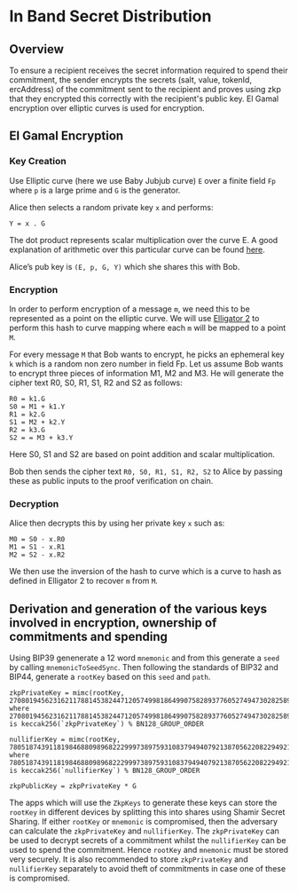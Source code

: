 # In Band Secret Distribution

## Overview

To ensure a recipient receives the secret information required to spend their commitment, the sender
encrypts the secrets (salt, value, tokenId, ercAddress) of the commitment sent to the recipient and
proves using zkp that they encrypted this correctly with the recipient's public key. El Gamal
encryption over elliptic curves is used for encryption.

## El Gamal Encryption

### Key Creation

Use Elliptic curve (here we use Baby Jubjub curve) `E` over a finite field `Fp` where `p` is a large
prime and `G` is the generator.

Alice then selects a random private key `x` and performs:

```
Y = x . G
```

The dot product represents scalar multiplication over the curve E. A good explanation of arithmetic
over this particular curve can be found
[here](https://iden3-docs.readthedocs.io/en/latest/iden3_repos/research/publications/zkproof-standards-workshop-2/baby-jubjub/baby-jubjub.html).

Alice’s pub key is `(E, p, G, Y)` which she shares this with Bob.

### Encryption

In order to perform encryption of a message `m`, we need this to be represented as a point on the
elliptic curve. We will use [Elligator 2](https://elligator.cr.yp.to/elligator-20130828.pdf) to
perform this hash to curve mapping where each `m` will be mapped to a point `M`.

For every message `M` that Bob wants to encrypt, he picks an ephemeral key `k` which is a random non
zero number in field Fp. Let us assume Bob wants to encrypt three pieces of information M1, M2 and
M3. He will generate the cipher text R0, S0, R1, S1, R2 and S2 as follows:

```
R0 = k1.G
S0 = M1 + k1.Y
R1 = k2.G
S1 = M2 + k2.Y
R2 = k3.G
S2 = = M3 + k3.Y
```

Here S0, S1 and S2 are based on point addition and scalar multiplication.

Bob then sends the cipher text `R0, S0, R1, S1, R2, S2` to Alice by passing these as public inputs
to the proof verification on chain.

### Decryption

Alice then decrypts this by using her private key `x` such as:

```
M0 = S0 - x.R0
M1 = S1 - x.R1
M2 = S2 - x.R2
```

We then use the inversion of the hash to curve which is a curve to hash as defined in Elligator 2 to
recover `m` from `M`.

## Derivation and generation of the various keys involved in encryption, ownership of commitments and spending

Using BIP39 genenerate a 12 word `mnemonic` and from this generate a `seed` by calling `mnemonicToSeedSync`.
Then following the standards of BIP32 and BIP44, generate a `rootKey` based on this `seed` and `path`.

```
zkpPrivateKey = mimc(rootKey, 2708019456231621178814538244712057499818649907582893776052749473028258908910)
where 2708019456231621178814538244712057499818649907582893776052749473028258908910 is keccak256(`zkpPrivateKey`) % BN128_GROUP_ORDER

nullifierKey = mimc(rootKey, 7805187439118198468809896822299973897593108379494079213870562208229492109015n)
where 7805187439118198468809896822299973897593108379494079213870562208229492109015n is keccak256(`nullifierKey`) % BN128_GROUP_ORDER

zkpPublicKey = zkpPrivateKey * G
```

The apps which will use the `ZkpKeys` to generate these keys can store the `rootKey` in different devices by splitting
this into shares using Shamir Secret Sharing. If either `rootKey` or `mnemonic` is compromised, then the adversary
can calculate the `zkpPrivateKey` and `nullifierKey`. The `zkpPrivateKey` can be used to decrypt secrets of a commitment
whilst the `nullifierKey` can be used to spend the commitment. Hence `rootKey` and `mnemonic` must be stored very securely.
It is also recommended to store `zkpPrivateKey` and `nullifierKey` separately to avoid theft of commitments in case one of these
is compromised.
